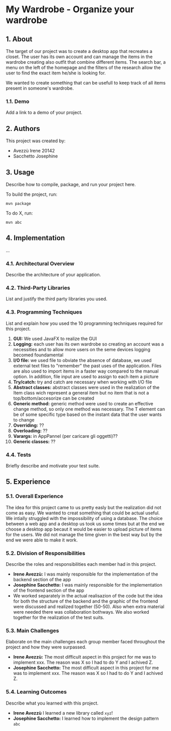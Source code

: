 # My Wardrobe - Organize your wardrobe

## 1. About

The target of our project was to create a desktop app that recreates a closet. The user has its own account and can manage the items in the wardrobe creating also outfit that combine different items. The search bar, a menu on the left of the homepage and the filters of the research allow the user to find the exact item he/she is looking for.

We wanted to create something that can be usefull to keep track of all items present in someone's wardrobe.

### 1.1. Demo

Add a link to a demo of your project.

## 2. Authors

This project was created by:

* Avezzù Irene 20142 
* Sacchetto Josephine 

## 3. Usage

Describe how to compile, package, and run your project here.

To build the project, run:

```shell
mvn package
```

To do X, run:

```
mvn abc
```

## 4. Implementation

...

### 4.1. Architectural Overview

Describe the architecture of your application.

### 4.2. Third-Party Libraries

List and justify the third party libraries you used.

### 4.3. Programming Techniques

List and explain how you used the 10 programming techniques required for this project.
1.   **GUI:** We used JavaFX to realize the GUI
2.   **Logging:** each user has its own wardrobe so creating an account was a necessities and to allow more users on the seme devices logging becomed foundamental
3.   **I/O file:** we used file to obviate the absence of database, we used external text files to "remember" the past uses of the application. Files are also used to import items in a faster way compared to the manual option. In addition, file input are used to assign to each item a picture
4.   **Try/catch:** try and catch are necessary when working with I/O file
5.   **Abstract classes:** abstract classes were used in the realization of the Item class wich represent a general item but no item that is not a top/bottom/accesorize can be created
6.   **Generic method:** generic method were used to create an effective change method, so only one method was necessary. The T element can be of some specific type based on the instant data that the user wants to change
7.   **Overriding:** ??
8.   **Overloading:** ??
9.   **Varargs:** in AppPannel (per caricare gli oggetti)??
10.  **Generic classes:** ??

### 4.4. Tests

Briefly describe and motivate your test suite.

## 5. Experience

### 5.1. Overall Experience

The idea for this project came to us pretty easly but the realization did not come as easy. We wanted to creat something that could be actual useful. We intially struggled with the impossibility of using a database. The choice between a web app and a desktop us took us some times but at the end we choose a desktop app becaut it would be easier to upload picture of items for the users.
We did not manage the time given in the best way but by the end we were able to make it work.

### 5.2. Division of Responsibilities

Describe the roles and responsibilities each member had in this project. 

- **Irene Avezzù:** I was mainly responsible for the implementation of the backend section of the app
- **Josephine Sacchetto:** I was mainly responsible for the implementation of the frontend section of the app
- We worked separately in the actual realisazion of the code but the idea for both the  structure of the backend and the graphic of the frontend were discussed and realized together (50-50). Also when extra material were needed there was collaboration bothways. We also worked together for the realization of the test suits.


### 5.3. Main Challenges

Elaborate on the main challenges each group member faced throughout the project and how they were surpassed.

- **Irene Avezzù:** The most difficult aspect in this project for me was to implement xxx. The reason was X so I had to do Y and I achived Z.
- **Josephine Sacchetto:** The most difficult aspect in this project for me was to implement xxx. The reason was X so I had to do Y and I achived Z.

### 5.4. Learning Outcomes

Describe what you learned with this project.

- **Irene Avezzù** I learned a new library called `xyz`!
- **Josephine Sacchetto:** I learned how to implement the design pattern `abc`




